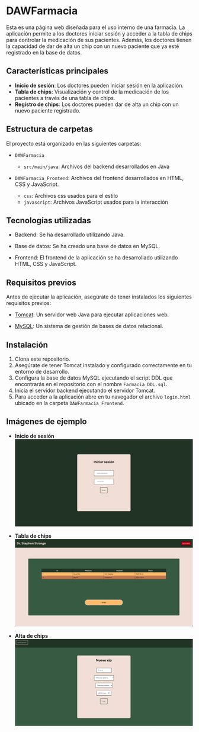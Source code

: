 # DAWFarmacia

Esta es una página web diseñada para el uso interno de una farmacia. La aplicación permite a los doctores iniciar sesión y acceder a la tabla de chips para controlar la medicación de sus pacientes. Además, los doctores tienen la capacidad de dar de alta un chip con un nuevo paciente que ya esté registrado en la base de datos.

## Características principales

-   **Inicio de sesión**: Los doctores pueden iniciar sesión en la aplicación.
-   **Tabla de chips**: Visualización y control de la medicación de los pacientes a través de una tabla de chips.
-   **Registro de chips**: Los doctores pueden dar de alta un chip con un nuevo paciente registrado.

## Estructura de carpetas

El proyecto está organizado en las siguientes carpetas:

- `DAWFarmacia`
  - `src/main/java`: Archivos del backend desarrollados en Java

- `DAWFarmacia_Frontend`: Archivos del frontend desarrollados en HTML, CSS y JavaScript.
  - `css`: Archivos css usados para el estilo
  - `javascript`: Archivos JavaScript usados para la interacción

## Tecnologías utilizadas

- Backend: Se ha desarrollado utilizando Java.

- Base de datos: Se ha creado una base de datos en MySQL.

- Frontend: El frontend de la aplicación se ha desarrollado utilizando HTML, CSS y JavaScript.

## Requisitos previos

Antes de ejecutar la aplicación, asegúrate de tener instalados los siguientes requisitos previos:

-   [Tomcat](https://tomcat.apache.org/download-90.cgi): Un servidor web Java para ejecutar aplicaciones web.

-   [MySQL](https://dev.mysql.com/downloads/connector/j/): Un sistema de gestión de bases de datos relacional.

## Instalación

1.  Clona este repositorio.
2.  Asegúrate de tener Tomcat instalado y configurado correctamente en tu entorno de desarrollo.
3.  Configura la base de datos MySQL ejecutando el script DDL que encontrarás en el repositorio con el nombre `Farmacia_DDL.sql`.
4.  Inicia el servidor backend ejecutando el servidor Tomcat.
5.  Para acceder a la aplicación abre en tu navegador el archivo `login.html` ubicado en la carpeta `DAWFarmacia_Frontend`.

## Imágenes de ejemplo
- **Inicio de sesión**
![Login](DAWFarmacia_Frontend/img/Login-farmacia.png)

- **Tabla de chips**
![Tabla de chips](DAWFarmacia_Frontend/img/TablaChips-farmacia.png)

- **Alta de chips**
![Altas](DAWFarmacia_Frontend/img/Altas-farmacia.png)

